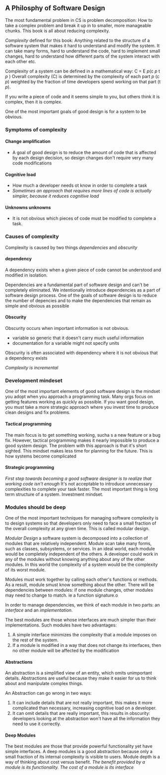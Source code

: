 A Philosphy of Software Design
------------------------------

The most fundamental problem in CS is problem decomposition: How to take a complex problem and break it up in to smaller, more manageable chunks. This book is all about reducing complexity.


*Complexity* defined for this book: Anything related to the structure of a software system that makes it hard to understand and modify the system. It can take many forms, hard to understand the code, hard to implement small changes, hard to understand how different parts of the system interact with each other etc.

Complexity of a system can be defined in a mathematical way: C = E _p_(c _p_ t _p_  ) 
Overall complexity (C) is determined by the complexity of each part *p*  (c _p_) weighted by the fraction of time developers spend working on that part (t _p_).

 If you write a piece of code and it seems simple to you, but others think it is complex, then it is complex.

One of the most important goals of good design is for a system to be obvious.

### Symptoms of complexity

#### Change amplification

- A goal of good design is to reduce the amount of code that is affected by each design decision, so design changes don't require very many code modifications

#### Cognitive load

- How much a developer needs ot know in order to complete a task
- _Sometimes an approach that requires more lines of code is actually simpler, because it reduces cognitive load_

#### Unknowns unknowns

- It is not obvious which pieces of code must be modified to complete a task.


### Causes of complexity

Complexity is caused by two things _dependencies_ and _obscurity_

#### dependency

A dependency exists when a given piece of code cannot be understood and modified in isolation.

Dependencies are a fundamental part of software design and can't be completely eliminated. We intentionally introduce dependencies as a part of software design process. One of the goals of software design is to reduce the number of depencies and to make the dependencies that remain as simple and obvious as possible

#### Obscurity

Obscurity occurs when important information is not obvious.
- variable so generic that it doesn't carry much useful information
- documentation for a variable might not specify units

Obscurity is often associated with dependency where it is not obvious that a dependency exists


*Complexity is incremental* 



### Development mindeset

One of the most important elements of good software design is the mindset you adopt when you approach a programming task. Many orgs focus on getting features working as quickly as possible. If you want good design, you must take a more strategic approach where you invest time to produce clean designs and fix problems.

#### Tactical programming

The main focus is to get something working, sucha s a new feature or a bug fix. However, tactical programming makes it nearly impossible to produce a good system design. The problem with this approach is that it's short sighted. This mindset makes less time for planning for the future. This is how systems become complicated

#### Strategic programming

*First step towards becoming a good software designer is to realize that working code isn't enough* It's not acceptable to introduce unnecessary complexities to complete your task faster. The most important thing is long term structure of a system. Investment mindset.


### Modules should be deep

One of the most important techniques for managing software complexity is to design systems so that developers only need to face a small fraction of the overall complexity at any given time. This is called modular design.

*Modular Design* a software system is decomposed into a collection of modules that are relatively independent. Module scan take many forms, such as classes, subsystems, or services. In an ideal world, each module would be completely independent of the others. A developer could work in any of the modules without knowing anything about any of the other modules. In this world the complexity of a system would be the complexity of its worst module.

Modules must work together by calling each other's functions or methods. As a result, module smust know something about the other. There will be dependencies between modules: if one module changes, other modules may need to change to match. ie a function signature.o

In order to manage dependencies, we think of each module in two parts: an _interface_ and an _implementation_.

The best modules are those whose interfaces are much simpler than their implementations. Such modules have two advantages:
1. A simple interface minimizes the complexity that a module imposes on the rest of the system.
2. If a module is modified in a way that does not change its interfaces, then no other module will be affected by the modification

#### Abstractions

An abstraction is a simplified view of an entity, which omits unimportant details. Abstractions are useful because they make it easier for us to think about and manipulate complex things.

An Abstraction can go wrong in two ways:
1. It can include details that are not really important, this makes it more complicated than necessary, increasing cognitive load on a developer.
2. It can omit details that are really important, this results in obscurity: developers looking at the abstraction won't have all the information they need to use it correctly.

#### Deep Modules

The best modules are those that provide powerful functionality yet have simple interfaces. A deep modules is a good abstraction because only a small fraction of its internal complexity is visible to users. Module depth is a way of thinking about cost versus benefit. *The benefit provided by a module is its functionality. The cost of a module is its interface*


